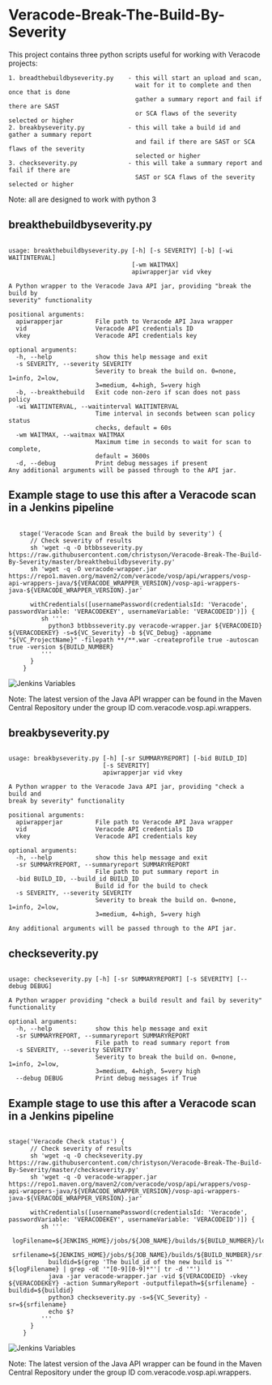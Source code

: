 # Veracode-Break-The-Build-By-Severity

This project contains three python scripts useful for working with Veracode projects:
    
    1. breadthebuildbyseverity.py    - this will start an upload and scan, 
                                       wait for it to complete and then once that is done 
                                       gather a summary report and fail if there are SAST 
                                       or SCA flaws of the severity selected or higher
    2. breakbyseverity.py            - this will take a build id and gather a summary report 
                                       and fail if there are SAST or SCA flaws of the severity
                                       selected or higher
    3. checkseverity.py              - this will take a summary report and fail if there are 
                                       SAST or SCA flaws of the severity selected or higher

Note: all are designed to work with python 3

## breakthebuildbyseverity.py
<pre><code>    
usage: breakthebuildbyseverity.py [-h] [-s SEVERITY] [-b] [-wi WAITINTERVAL]
                                  [-wm WAITMAX]
                                  apiwrapperjar vid vkey

A Python wrapper to the Veracode Java API jar, providing "break the build by
severity" functionality 

positional arguments:
  apiwrapperjar         File path to Veracode API Java wrapper
  vid                   Veracode API credentials ID
  vkey                  Veracode API credentials key

optional arguments:
  -h, --help            show this help message and exit
  -s SEVERITY, --severity SEVERITY
                        Severity to break the build on. 0=none, 1=info, 2=low,
                        3=medium, 4=high, 5=very high
  -b, --breakthebuild   Exit code non-zero if scan does not pass policy
  -wi WAITINTERVAL, --waitinterval WAITINTERVAL
                        Time interval in seconds between scan policy status
                        checks, default = 60s
  -wm WAITMAX, --waitmax WAITMAX
                        Maximum time in seconds to wait for scan to complete,
                        default = 3600s
  -d, --debug           Print debug messages if present
Any additional arguments will be passed through to the API jar.
</pre></code>    

## Example stage to use this after a Veracode scan in a Jenkins pipeline
<pre><code>
   stage('Veracode Scan and Break the build by severity') {
      // Check severity of results
      sh 'wget -q -O btbbsseverity.py https://raw.githubusercontent.com/christyson/Veracode-Break-The-Build-By-Severity/master/breakthebuildbyseverity.py'
      sh 'wget -q -O veracode-wrapper.jar https://repo1.maven.org/maven2/com/veracode/vosp/api/wrappers/vosp-api-wrappers-java/${VERACODE_WRAPPER_VERSION}/vosp-api-wrappers-java-${VERACODE_WRAPPER_VERSION}.jar'

      withCredentials([usernamePassword(credentialsId: 'Veracode', passwordVariable: 'VERACODEKEY', usernameVariable: 'VERACODEID')]) {
         sh '''
           python3 btbbsseverity.py veracode-wrapper.jar ${VERACODEID} ${VERACODEKEY} -s=${VC_Severity} -b ${VC_Debug} -appname "${VC_ProjectName}" -filepath **/**.war -createprofile true -autoscan true -version ${BUILD_NUMBER}
         '''
      }
    }
</pre></code>    
![Jenkins Variables](https://github.com/christyson/Veracode-Break-The-Build-By-Severity/blob/master/bbts_Jenkins_Variables.PNG)

Note: The latest version of the Java API wrapper can be found in the Maven Central Repository under the group ID com.veracode.vosp.api.wrappers. 

## breakbyseverity.py
<pre><code>    
usage: breakbyseverity.py [-h] [-sr SUMMARYREPORT] [-bid BUILD_ID]
                          [-s SEVERITY]
                          apiwrapperjar vid vkey

A Python wrapper to the Veracode Java API jar, providing "check a build and
break by severity" functionality

positional arguments:
  apiwrapperjar         File path to Veracode API Java wrapper
  vid                   Veracode API credentials ID
  vkey                  Veracode API credentials key

optional arguments:
  -h, --help            show this help message and exit
  -sr SUMMARYREPORT, --summaryreport SUMMARYREPORT
                        File path to put summary report in
  -bid BUILD_ID, --build_id BUILD_ID
                        Build id for the build to check
  -s SEVERITY, --severity SEVERITY
                        Severity to break the build on. 0=none, 1=info, 2=low,
                        3=medium, 4=high, 5=very high

Any additional arguments will be passed through to the API jar.
</pre></code>    

## checkseverity.py
<pre><code>    
usage: checkseverity.py [-h] [-sr SUMMARYREPORT] [-s SEVERITY] [--debug DEBUG]

A Python wrapper providing "check a build result and fail by severity"
functionality

optional arguments:
  -h, --help            show this help message and exit
  -sr SUMMARYREPORT, --summaryreport SUMMARYREPORT
                        File path to read summary report from
  -s SEVERITY, --severity SEVERITY
                        Severity to break the build on. 0=none, 1=info, 2=low,
                        3=medium, 4=high, 5=very high
  --debug DEBUG         Print debug messages if True
</pre></code>    


## Example stage to use this after a Veracode scan in a Jenkins pipeline
<pre><code>
stage('Veracode Check status') {
      // Check severity of results
      sh 'wget -q -O checkseverity.py https://raw.githubusercontent.com/christyson/Veracode-Break-The-Build-By-Severity/master/checkseverity.py'
      sh 'wget -q -O veracode-wrapper.jar https://repo1.maven.org/maven2/com/veracode/vosp/api/wrappers/vosp-api-wrappers-java/${VERACODE_WRAPPER_VERSION}/vosp-api-wrappers-java-${VERACODE_WRAPPER_VERSION}.jar'

      withCredentials([usernamePassword(credentialsId: 'Veracode', passwordVariable: 'VERACODEKEY', usernameVariable: 'VERACODEID')]) {
         sh '''
           logFilename=${JENKINS_HOME}/jobs/${JOB_NAME}/builds/${BUILD_NUMBER}/log
           srfilename=${JENKINS_HOME}/jobs/${JOB_NAME}/builds/${BUILD_NUMBER}/sr.xml
           buildid=$(grep 'The build_id of the new build is "' ${logFilename} | grep -oE '"[0-9][0-9]*"'| tr -d '"')
           java -jar veracode-wrapper.jar -vid ${VERACODEID} -vkey ${VERACODEKEY} -action SummaryReport -outputfilepath=${srfilename} -buildid=${buildid}
           python3 checkseverity.py -s=${VC_Severity} -sr=${srfilename}
           echo $?
         '''
      } 
    }
</pre></code>
![Jenkins Variables](https://github.com/christyson/Veracode-Break-The-Build-By-Severity/blob/master/Jenkins_Variables.PNG)

Note: The latest version of the Java API wrapper can be found in the Maven Central Repository under the group ID com.veracode.vosp.api.wrappers. 
